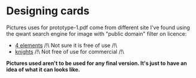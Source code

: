 
# Designing cards

Pictures uses for prototype-1.pdf come from different site I've found using the qwant search engine for image with "public domain" filter on licence:
- [4 elements](https://openclipart.org/detail/30001/symbolic-four-elements) /!\ Not sure it is free of use /!\
- [knights](https://www.freepik.com/premium-vector/knights-badge-logo-design_3239723.htm) /!\ Not free of use for commercial /!\

__Pictures used aren't to be used for any final version. It's just to have an idea of what it can looks like.__
